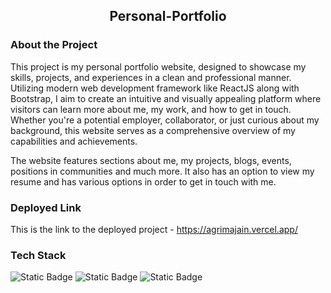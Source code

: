 
<div align='center'>

## Personal-Portfolio

</div>

### About the Project
This project is my personal portfolio website, designed to showcase my skills, projects, and experiences in a clean and professional manner. Utilizing modern web development framework like ReactJS along with Bootstrap, I aim to create an intuitive and visually appealing platform where visitors can learn more about me, my work, and how to get in touch. Whether you're a potential employer, collaborator, or just curious about my background, this website serves as a comprehensive overview of my capabilities and achievements.

The website features sections about me, my projects, blogs, events, positions in communities and much more. It also has an option to view my resume and has various options in order to get in touch with me.

### Deployed Link
This is the link to the deployed project - https://agrimajain.vercel.app/


### Tech Stack
![Static Badge](https://img.shields.io/badge/ReactJS-101010?logo=react&logoColor=%2361DAFB)   ![Static Badge](https://img.shields.io/badge/HTML-101010?logo=html5&logoColor=%23E34F26)    ![Static Badge](https://img.shields.io/badge/JavaScript-101010?logo=javascript&logoColor=%23F7DF1E)  

